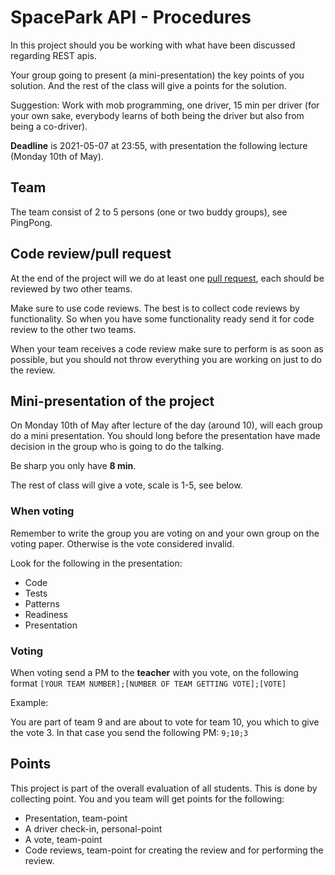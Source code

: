 # SpacePark API - Procedures

In this project should you be working with what have been discussed regarding REST apis.

Your group going to present (a mini-presentation) the key points of you solution. And the rest of the class will give a points for the solution.

Suggestion: Work with mob programming, one driver, 15 min per driver (for your own sake, everybody learns of both being the driver but also from being a co-driver).

**Deadline** is 2021-05-07 at 23:55, with presentation the following lecture (Monday 10th of May).

## Team

The team consist of 2 to 5 persons (one or two buddy groups), see PingPong.

## Code review/pull request

At the end of the project will we do at least one [pull request](https://lab.github.com/githubtraining/reviewing-pull-requests), each should be reviewed by two other teams.

Make sure to use code reviews. The best is to collect code reviews by functionality. So when you have some functionality ready send it for code review to the other two teams.

When your team receives a code review make sure to perform is as soon as possible, but you should not throw everything you are working on just to do the review.

## Mini-presentation of the project

On Monday 10th of May after lecture of the day (around 10), will each group do a mini presentation. You should long before the presentation have made decision in the group who is going to do the talking.

Be sharp you only have **8 min**.

The rest of class will give a vote, scale is 1-5, see below.

### When voting

Remember to write the group you are voting on and your own group on the voting paper. Otherwise is the vote considered invalid.

Look for the following in the presentation:

- Code
- Tests
- Patterns
- Readiness
- Presentation

### Voting

When voting send a PM to the **teacher** with you vote, on the following format `[YOUR TEAM NUMBER];[NUMBER OF TEAM GETTING VOTE];[VOTE]`

Example:

You are part of team 9 and are about to vote for team 10, you which to give the vote 3. In that case you send the following PM: `9;10;3`

## Points

This project is part of the overall evaluation of all students. This is done by collecting point. You and you team will get points for the following:

- Presentation, team-point
- A driver check-in, personal-point
- A vote, team-point
- Code reviews, team-point for creating the review and for performing the review.

